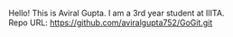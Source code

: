 Hello! This is Aviral Gupta. I am a 3rd year student at IIITA.<br>
Repo URL: https://github.com/aviralgupta752/GoGit.git
